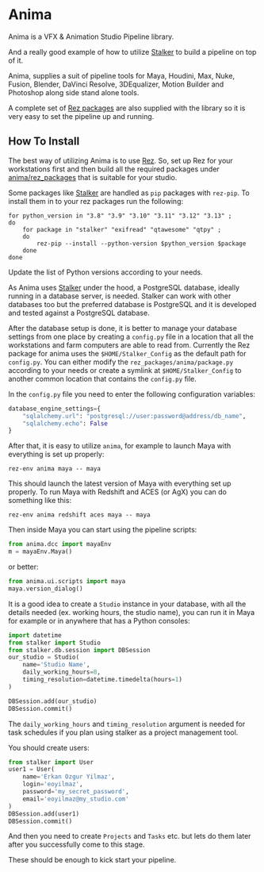 Anima
=====

Anima is a VFX & Animation Studio Pipeline library.

And a really good example of how to utilize
[Stalker](https://github.com/eoyilmaz/stalker) to build a pipeline on top of
it.

Anima, supplies a suit of pipeline tools for Maya, Houdini, Max, Nuke, Fusion,
Blender, DaVinci Resolve, 3DEqualizer, Motion Builder and Photoshop along side
stand alone tools.

A complete set of
[Rez packages](https://github.com/eoyilmaz/anima/tree/46-update-to-stalker-1x/src/anima/rez_packages)
are also supplied with the library so it is very easy to set the pipeline up
and running.

How To Install
--------------

The best way of utilizing Anima is to use
[Rez](https://github.com/AcademySoftwareFoundation/rez). So, set up Rez for
your workstations first and then build all the required packages under
[anima/rez_packages](https://github.com/eoyilmaz/anima/tree/46-update-to-stalker-1x/src/anima/rez_packages)
that is suitable for your studio.

Some packages like [Stalker](https://github.com/eoyilmaz/stalker) are handled
as `pip` packages with `rez-pip`. To install them in to your rez packages run
the following:

```shell
for python_version in "3.8" "3.9" "3.10" "3.11" "3.12" "3.13" ;
do
    for package in "stalker" "exifread" "qtawesome" "qtpy" ;
    do
        rez-pip --install --python-version $python_version $package
    done
done
```

Update the list of Python versions according to your needs.

As Anima uses [Stalker](https://github.com/eoyilmaz/stalker) under the hood, a
PostgreSQL database, ideally running in a database server, is needed. Stalker
can work with other databases too but the preferred database is PostgreSQL and
it is developed and tested against a PostgreSQL database.

After the database setup is done, it is better to manage your database settings
from one place by creating a `config.py` file in a location that all the
workstations and farm computers are able to read from. Currently the Rez
package for anima uses the `$HOME/Stalker_Config` as the default path for
`config.py`. You can either modify the
`rez_packages/anima/package.py` according to your needs or create a symlink at
`$HOME/Stalker_Config` to another common location that contains the
`config.py` file.

In the `config.py` file you need to enter the following configuration
variables:

```python
database_engine_settings={
    "sqlalchemy.url": "postgresql://user:password@address/db_name",
    "sqlalchemy.echo": False
}
```

After that, it is easy to utilize `anima`, for example to launch Maya with
everything is set up properly:

```shell
rez-env anima maya -- maya
```

This should launch the latest version of Maya with everything set up properly.
To run Maya with Redshift and ACES (or AgX) you can do something like this:

```shell
rez-env anima redshift aces maya -- maya
```

Then inside Maya you can start using the pipeline scripts:

```python
from anima.dcc import mayaEnv
m = mayaEnv.Maya()
```

or better:

```python
from anima.ui.scripts import maya
maya.version_dialog()
```

It is a good idea to create a `Studio` instance in your database, with all the
details needed (ex. working hours, the studio name), you can run it in Maya for
example or in anywhere that has a Python consoles:

```python
import datetime
from stalker import Studio
from stalker.db.session import DBSession
our_studio = Studio(
    name='Studio Name',
    daily_working_hours=8,
    timing_resolution=datetime.timedelta(hours=1)
)

DBSession.add(our_studio)
DBSession.commit()
```

The `daily_working_hours` and `timing_resolution` argument is needed for task
schedules if you plan using stalker as a project management tool.

You should create users:

```python
from stalker import User
user1 = User(
    name='Erkan Ozgur Yilmaz',
    login='eoyilmaz',
    password='my_secret_password',
    email='eoyilmaz@my_studio.com'
)
DBSession.add(user1)
DBSession.commit()
```

And then you need to create `Projects` and `Tasks` etc. but lets do them later
after you successfully come to this stage.

These should be enough to kick start your pipeline.
